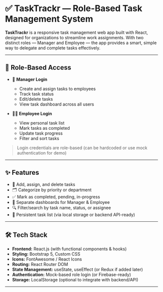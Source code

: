 # ✅ TaskTrackr — Role-Based Task Management System

**TaskTrackr** is a responsive task management web app built with React, designed for organizations to streamline work assignments. With two distinct roles — Manager and Employee — the app provides a smart, simple way to delegate and complete tasks effectively.



---

## 👥 Role-Based Access

- 👔 **Manager Login**
  - Create and assign tasks to employees
  - Track task status
  - Edit/delete tasks
  - View task dashboard across all users

- 👩‍💼 **Employee Login**
  - View personal task list
  - Mark tasks as completed
  - Update task progress
  - Filter and sort tasks

> Login credentials are role-based (can be hardcoded or use mock authentication for demo)

---

## ✨ Features

- 📝 Add, assign, and delete tasks
- 🗂️ Categorize by priority or department
- ✅ Mark as completed, pending, in-progress
- 🔐 Separate dashboards for Manager & Employee
- 🔍 Filter/search by task name, status, or assignee
- 🧾 Persistent task list (via local storage or backend API-ready)

---

## 🛠️ Tech Stack

- **Frontend:** React.js (with functional components & hooks)
- **Styling:** Bootstrap 5, Custom CSS
- **Icons:** FontAwesome / React Icons
- **Routing:** React Router DOM
- **State Management:** useState, useEffect (or Redux if added later)
- **Authentication:** Mock-based role login (or Firebase-ready)
- **Storage:** LocalStorage (optional to integrate with backend/API)

---



